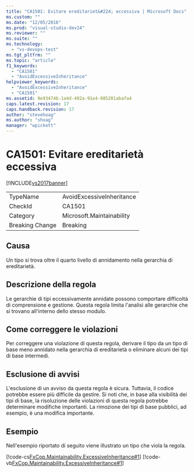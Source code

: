 ```yaml
---
title: "CA1501: Evitare ereditariet&#224; eccessiva | Microsoft Docs"
ms.custom: ""
ms.date: "12/05/2016"
ms.prod: "visual-studio-dev14"
ms.reviewer: ""
ms.suite: ""
ms.technology: 
  - "vs-devops-test"
ms.tgt_pltfrm: ""
ms.topic: "article"
f1_keywords: 
  - "CA1501"
  - "AvoidExcessiveInheritance"
helpviewer_keywords: 
  - "AvoidExcessiveInheritance"
  - "CA1501"
ms.assetid: 9e934746-1a4d-492a-91e4-085201abafa4
caps.latest.revision: 17
caps.handback.revision: 17
author: "stevehoag"
ms.author: "shoag"
manager: "wpickett"
---
```

# CA1501: Evitare ereditariet&#224; eccessiva
[!INCLUDE[vs2017banner](../code-quality/includes/vs2017banner.md)]

|||  
|-|-|  
|TypeName|AvoidExcessiveInheritance|  
|CheckId|CA1501|  
|Category|Microsoft.Maintainability|  
|Breaking Change|Breaking|  
  
## Causa  
 Un tipo si trova oltre il quarto livello di annidamento nella gerarchia di ereditarietà.  
  
## Descrizione della regola  
 Le gerarchie di tipi eccessivamente annidate possono comportare difficoltà di comprensione e gestione.  Questa regola limita l'analisi alle gerarchie che si trovano all'interno dello stesso modulo.  
  
## Come correggere le violazioni  
 Per correggere una violazione di questa regola, derivare il tipo da un tipo di base meno annidato nella gerarchia di ereditarietà o eliminare alcuni dei tipi di base intermedi.  
  
## Esclusione di avvisi  
 L'esclusione di un avviso da questa regola è sicura.  Tuttavia, il codice potrebbe essere più difficile da gestire.  Si noti che, in base alla visibilità dei tipi di base, la risoluzione delle violazioni di questa regola potrebbe determinare modifiche importanti.  La rimozione dei tipi di base pubblici, ad esempio, è una modifica importante.  
  
## Esempio  
 Nell'esempio riportato di seguito viene illustrato un tipo che viola la regola.  
  
 [!code-cs[FxCop.Maintainability.ExcessiveInheritance#1](../code-quality/codesnippet/CSharp/ca1501-avoid-excessive-inheritance_1.cs)]
 [!code-vb[FxCop.Maintainability.ExcessiveInheritance#1](../code-quality/codesnippet/VisualBasic/ca1501-avoid-excessive-inheritance_1.vb)]